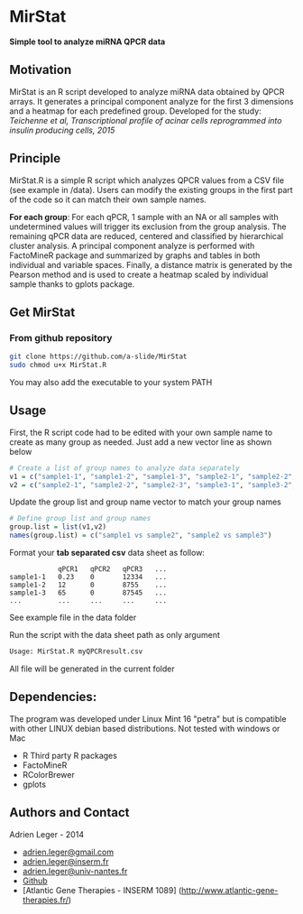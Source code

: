 # MirStat
**Simple tool to analyze miRNA QPCR data**

## Motivation
MirStat is an R script developed to analyze miRNA data obtained by QPCR arrays. It generates a principal component analyze for the first 3 dimensions and a heatmap for each predefined group.
Developed for the study: *Teichenne et al, Transcriptional profile of acinar cells reprogrammed into insulin producing cells, 2015*

## Principle
MirStat.R is a simple R script which analyzes QPCR values from a CSV file (see example in /data).
Users can modify the existing groups in the first part of the code so it can match their own sample names. 

**For each group**: For each qPCR, 1 sample with an NA or all samples with undetermined values will trigger its exclusion from the group analysis. The remaining qPCR data are reduced, centered and classified by hierarchical cluster analysis. A principal component analyze is performed with FactoMineR package and summarized by graphs and tables in both individual and variable spaces. Finally, a distance matrix is generated by the Pearson method and is used to create a heatmap scaled by individual sample thanks to gplots package.

## Get MirStat
### From github repository 
``` bash
git clone https://github.com/a-slide/MirStat
sudo chmod u+x MirStat.R
```
You may also add the executable to your system PATH

## Usage

First, the R script code had to be edited with your own sample name to create as many group as needed. Just add a new vector line as shown below

```R
# Create a list of group names to analyze data separately
v1 = c("sample1-1", "sample1-2", "sample1-3", "sample2-1", "sample2-2", "sample2-3")
v2 = c("sample2-1", "sample2-2", "sample2-3", "sample3-1", "sample3-2", "sample3-3")
```

Update the group list and group name vector to match your group names

```R
# Define group list and group names
group.list = list(v1,v2)
names(group.list) = c("sample1 vs sample2", "sample2 vs sample3")
```

Format your **tab separated csv** data sheet as follow:
```  
            qPCR1   qPCR2   qPCR3   ...
sample1-1   0.23    0       12334   ...
sample1-2   12      0       8755    ...
sample1-3   65      0       87545   ...
...         ...     ...     ...     ...
```
See example file in the data folder

Run the script with the data sheet path as only argument
``` bash
Usage: MirStat.R myQPCRresult.csv
```

All file will be generated in the current folder

## Dependencies:

The program was developed under Linux Mint 16 "petra" but is compatible with other LINUX debian based distributions.
Not tested with windows or Mac

* R
Third party R packages
* FactoMineR
* RColorBrewer
* gplots

## Authors and Contact

Adrien Leger - 2014
* <adrien.leger@gmail.com>
* <adrien.leger@inserm.fr>
* <adrien.leger@univ-nantes.fr>
* [Github](https://github.com/a-slide)
* [Atlantic Gene Therapies - INSERM 1089] (http://www.atlantic-gene-therapies.fr/)

